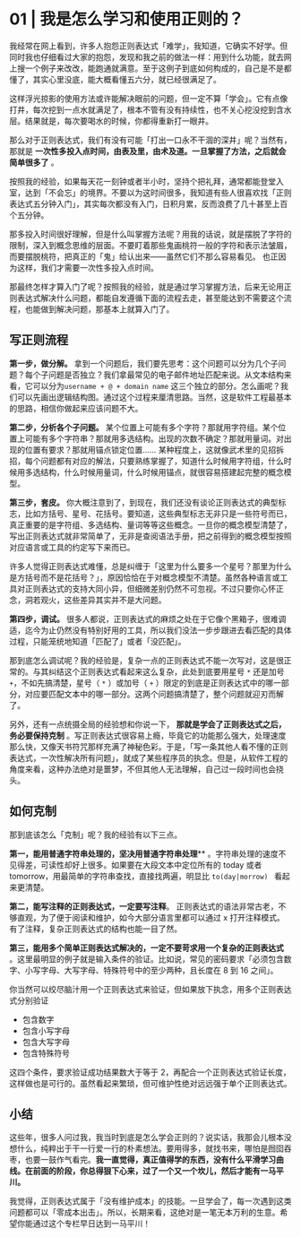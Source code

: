 # 01 | 我是怎么学习和使用正则的？

我经常在⽹上看到，许多⼈抱怨正则表达式「难学」，我知道，它确实不好学。但同时我也仔细看过⼤家的抱怨，发现和我之前的做法⼀样：⽤到什么功能，就去⽹上搜⼀个例⼦来改改，能跑通就满意。⾄于这例⼦到底如何构成的，⾃⼰是不是都懂了，其实⼼⾥没底，能⼤概看懂五六分，就已经很满⾜了。

这样浮光掠影的使⽤⽅法或许能解决眼前的问题，但⼀定不算「学会」。它有点像打井，每次挖到⼀点⽔就满⾜了，根本不管有没有持续性，也不关⼼挖没挖到含⽔层。结果就是，每次要喝⽔的时候，你都得重新打⼀眼井。

那么对于正则表达式，我们有没有可能「打出⼀⼝永不⼲涸的深井」呢？当然有，那就是 **⼀次性多投⼊点时间，由表及里，由术及道。一旦掌握了方法，之后就会简单很多了** 。

按照我的经验，如果每天花一刻钟或者半小时，坚持个把礼拜，通常都能登堂入室，达到「不会忘」的境界。不要以为这时间很多，我知道有些人很喜欢找「正则表达式五分钟入门」，其实每次都没有入门，日积月累，反而浪费了几十甚至上百个五分钟。

那多投⼊时间很好理解，但是什么叫掌握⽅法呢？⽤我的话说，就是摆脱了字符的限制，深⼊到概念思维的层⾯。不要盯着那些⻤画桃符⼀般的字符和表示法皱眉，⽽要摆脱桃符，把真正的「⻤」给认出来——虽然它们不那么容易看⻅。 也正因为这样，我们才需要⼀次性多投⼊点时间。

那最终怎样才算入门了呢？按照我的经验，就是通过学习掌握方法，后来无论用正则表达式解决什么问题，都能自发遵循下⾯的流程去走，甚至能达到不需要这个流程，也能做到解决问题，那基本上就算入门了。

## 写正则流程

**第⼀步，做分解。** 拿到一个问题后，我们要先思考：这个问题可以分为⼏个⼦问题？每个⼦问题是否独⽴？我们拿最常⻅的电⼦邮件地址匹配来说。从文本结构来看，它可以分为`username + @ + domain name` 这三个独⽴的部分。怎么画呢？我们可以先画出逻辑结构图。通过这个过程来厘清思路。当然，这是软件⼯程最基本的思路，相信你做起来应该问题不大。

**第⼆步，分析各个⼦问题。** 某个位置上可能有多个字符？那就⽤字符组。某个位置上可能有多个字符串？那就⽤多选结构。出现的次数不确定？那就⽤量词。对出现的位置有要求？那就⽤锚点锁定位置…… 某种程度上，这就像武术⾥的⻅招拆招，每个问题都有对应的解法，只要熟练掌握了，知道什么时候用字符组，什么时候用多选结构，什么时候用量词，什么时候用锚点，就很容易搭建起完整的概念模型。

 **第三步，套⽪。**  你大概注意到了，到现在，我们还没有谈论正则表达式的典型标志，比如方括号、星号、花括号。要知道，这些典型标志无非只是一些符号而已，真正重要的是字符组、多选结构、量词等等这些概念。一旦你的概念模型清楚了，写出正则表达式就非常简单了，无非是查阅语法⼿册，把之前得到的概念模型按照对应语⾔或⼯具的约定写下来而已。

许多人觉得正则表达式难懂，总是纠缠于「这里为什么要多一个星号？那里为什么是方括号而不是花括号？」，原因恰恰在于对概念模型不清楚。虽然各种语⾔或⼯具对正则表达式的⽀持⼤同⼩异，但细微差别仍然不可忽视。不过只要你⼼怀正念，洞若观⽕，这些差异其实并不是⼤问题。

**第四步，调试。** 很多人都说，正则表达式的麻烦之处在于它像个⿊箱⼦，很难调适，迄今为⽌仍然没有特别好⽤的⼯具，所以我们没法⼀步步跟进去看匹配的具体过程，只能笼统地知道「匹配了」或者「没匹配」。

那到底怎么调试呢？我的经验是，复杂⼀点的正则表达式不能⼀次写对，这是很正常的。与其纠结这个正则表达式看起来这么复杂，此处到底要用星号 `*`  还是加号  `+`，不如先搞清楚，星号（ `*` ）或加号（ `+` ）限定的到底是正则表达式中的哪一部分，对应要匹配文本中的哪一部分。这两个问题搞清楚了，整个问题就迎刃而解了。

另外，还有⼀点统摄全局的经验想和你说一下， **那就是学会了正则表达式之后，务必要保持克制** 。写正则表达式很容易上瘾，毕竟它的功能那么强⼤，处理速度那么快，⼜像天书符咒那样充满了神秘色彩。于是，「写⼀条其他⼈看不懂的正则表达式，⼀次性解决所有问题」，就成了某些程序员的执念。但是，从软件⼯程的⻆度来看，这种办法绝对是噩梦，不但其他⼈⽆法理解，⾃⼰过⼀段时间也会挠头。

## 如何克制

那到底该怎么「克制」呢？我的经验有以下三点。

**第⼀，能⽤普通字符串处理的，坚决⽤普通字符串处理**** 。字符串处理的速度不⻅得差，可读性却好上很多。如果要在大段文本中定位所有的 today 或者 tomorrow，用最简单的字符串查找，直接找两遍，明显比 `to(day|morrow) ` 看起来更清楚。

**第⼆，能写注释的正则表达式，⼀定要写注释**。 正则表达式的语法非常古老，不够直观，为了便于阅读和维护，如今⼤部分语⾔⾥都可以通过 x 打开注释模式。有了注释，复杂正则表达式的结构也能⼀⽬了然。

**第三，能⽤多个简单正则表达式解决的，⼀定不要苛求⽤⼀个复杂的正则表达式** 。这里最明显的例子就是输⼊条件的验证。比如说，常见的密码要求「必须包含数字、小写字母、大写字母、特殊符号中的至少两种，且长度在 8 到 16 之间」。

你当然可以绞尽脑汁用一个正则表达式来验证，但如果放下执念，⽤多个正则表达式分别验证

- 包含数字
- 包含小写字母
- 包含大写字母
- 包含特殊符号

这四个条件，要求验证成功结果数大于等于 2，再配合一个正则表达式验证长度，这样做也是可行的。虽然看起来繁琐，但可维护性绝对远远强于单个正则表达式。

## 小结

这些年，很多人问过我，我当时到底是怎么学会正则的？说实话，我那会儿根本没想什么，纯粹出于干一行爱一行的朴素想法。要用得多，就找书来，哪怕是囫囵吞枣，也要一鼓作气看完。**我一直觉得，真正值得学的东西，没有什么平滑学习曲线。在前面的阶段，你总得狠下心来，过了一个又一个坎儿，然后才能有一马平川。**

我觉得，正则表达式属于「没有维护成本」的技能。⼀旦学会了，每⼀次遇到这类问题都可以「零成本出击」。所以，⻓期来看，这绝对是一笔⽆本万利的⽣意。希望你能通过这个专栏早日达到一马平川！
